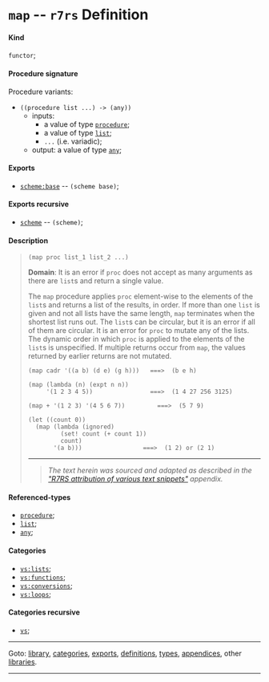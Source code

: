 

<a id='definition__r7rs__map'></a>

# `map` -- `r7rs` Definition


<a id='definition__r7rs__map__kind'></a>

#### Kind

`functor`;


<a id='definition__r7rs__map__procedure-signature'></a>

#### Procedure signature

Procedure variants:
 * `((procedure list ...) -> (any))`
   * inputs:
     * a value of type [`procedure`](../../r7rs/types/procedure.md#type__r7rs__procedure);
     * a value of type [`list`](../../r7rs/types/list.md#type__r7rs__list);
     * `...` (i.e. variadic);
   * output: a value of type [`any`](../../r7rs/types/any.md#type__r7rs__any);


<a id='definition__r7rs__map__exports'></a>

#### Exports

 * [`scheme:base`](../../r7rs/exports/scheme_3a_base.md#export__r7rs__scheme_3a_base) -- `(scheme base)`;


<a id='definition__r7rs__map__exports-recursive'></a>

#### Exports recursive

 * [`scheme`](../../r7rs/exports/scheme.md#export__r7rs__scheme) -- `(scheme)`;


<a id='definition__r7rs__map__description'></a>

#### Description

> ````
> (map proc list_1 list_2 ...)
> ````
> 
> 
> **Domain**:  It is an error if `proc` does not
> accept as many arguments as there are `list`s
> and return a single value.
> 
> The `map` procedure applies `proc` element-wise to the elements of the
> `list`s and returns a list of the results, in order.
> If more than one `list` is given and not all lists have the same length,
> `map` terminates when the shortest list runs out.
> The `list`s can be circular, but it is an error if all of them are circular.
> It is an error for `proc` to mutate any of the lists.
> The dynamic order in which `proc` is applied to the elements of the
> `list`s is unspecified.  If multiple returns occur from `map`,
> the values returned by earlier returns are not mutated.
> 
> ````
> (map cadr '((a b) (d e) (g h)))   ===>  (b e h)
> 
> (map (lambda (n) (expt n n))
>      '(1 2 3 4 5))                ===>  (1 4 27 256 3125)
> 
> (map + '(1 2 3) '(4 5 6 7))         ===>  (5 7 9)
> 
> (let ((count 0))
>   (map (lambda (ignored)
>          (set! count (+ count 1))
>          count)
>        '(a b)))                 ===>  (1 2) or (2 1)
> ````
> 
> 
> ----
> > *The text herein was sourced and adapted as described in the ["R7RS attribution of various text snippets"](../../r7rs/appendices/attribution.md#appendix__r7rs__attribution) appendix.*


<a id='definition__r7rs__map__referenced-types'></a>

#### Referenced-types

 * [`procedure`](../../r7rs/types/procedure.md#type__r7rs__procedure);
 * [`list`](../../r7rs/types/list.md#type__r7rs__list);
 * [`any`](../../r7rs/types/any.md#type__r7rs__any);


<a id='definition__r7rs__map__categories'></a>

#### Categories

 * [`vs:lists`](../../vonuvoli/categories/vs_3a_lists.md#category__vonuvoli__vs_3a_lists);
 * [`vs:functions`](../../vonuvoli/categories/vs_3a_functions.md#category__vonuvoli__vs_3a_functions);
 * [`vs:conversions`](../../vonuvoli/categories/vs_3a_conversions.md#category__vonuvoli__vs_3a_conversions);
 * [`vs:loops`](../../vonuvoli/categories/vs_3a_loops.md#category__vonuvoli__vs_3a_loops);


<a id='definition__r7rs__map__categories-recursive'></a>

#### Categories recursive

 * [`vs`](../../vonuvoli/categories/vs.md#category__vonuvoli__vs);

----

Goto: [library](../../r7rs/_index.md#library__r7rs), [categories](../../r7rs/categories/_index.md#toc__r7rs__categories), [exports](../../r7rs/exports/_index.md#toc__r7rs__exports), [definitions](../../r7rs/definitions/_index.md#toc__r7rs__definitions), [types](../../r7rs/types/_index.md#toc__r7rs__types), [appendices](../../r7rs/appendices/_index.md#toc__r7rs__appendices), other [libraries](../../_libraries.md#toc__libraries).

----

